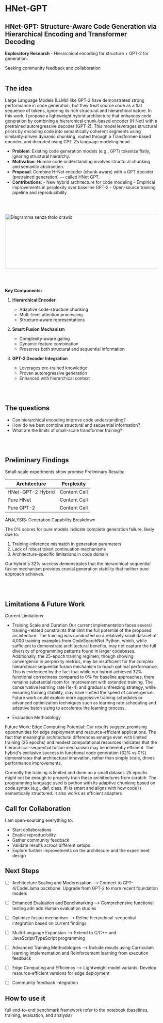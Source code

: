 # HNet-GPT
## HNet-GPT: Structure-Aware Code Generation via Hierarchical Encoding and Transformer Decoding

**Exploratory Research** - Hierarchical encoding for structure + GPT-2 for generation. 

Seeking community feedback and collaboration<br/><br/>
## The idea
Large Language Models (LLMs) like GPT-2 have demonstrated strong performance in code generation, but they treat source code as a flat sequence of tokens, ignoring its rich structural and hierarchical nature. In this work, I  propose a lightweight hybrid architecture that enhances code generation by combining a hierarchical chunk-based encoder (H Net) with a pretrained autoregressive decoder (GPT-2). This model leverages structural priors by encoding code into semantically coherent segments using similarity-driven dynamic chunking, routed through a Transformer-based encoder, and decoded using GPT 2’s language modeling head.




- **Problem**: Existing code generation models (e.g., GPT) tokenize flatly, ignoring structural hierarchy.
- **Motivation**: Human code understanding involves structural chunking and semantic abstraction.
- **Proposal**: Combine H-Net encoder (chunk-aware) with a GPT decoder (pretrained generation) — called HNet GPT.
- **Contributions**:
        - New hybrid architecture for code modeling
        - Empirical improvements in perplexity over baseline GPT-2
        - Open-source training pipeline and reproducibility

<br/><br/>

<img width="681" height="181" alt="Diagramma senza titolo drawio" src="https://github.com/user-attachments/assets/d32aa8c8-479b-4746-a922-675c56f90e05" />

<br/><br/>

**Key Components:**

1. **Hierarchical Encoder**
    - Adaptive code-structure chunking
    - Multi-level attention processing
    - Structure-aware representations


2. **Smart Fusion Mechanism**
    - Complexity-aware gating
    - Dynamic feature combination
    - Preserves both structural and sequential information


3. **GPT-2 Decoder Integration**
    - Leverages pre-trained knowledge
    - Proven autoregressive generation
    - Enhanced with hierarchical context

<br/><br/>

## The questions
- Can hierarchical encoding improve code understanding?
- How do we best combine structural and sequential information?
- What are the limits of small-scale transformer training?

<br/><br/>

## Preliminary Findings
Small-scale experiments show promise
Preliminary Results:

| Architecture  | Perplexity |
| ------------- | ------------- |
| HNet-GPT-2 Hybrid  | Content Cell  |
| Pure HNet  | Content Cell  |
| Pure GPT-2  | Content Cell  |


ANALYSIS: Generation Capability Breakdown

The 0% scores for pure models indicate complete generation failure,
likely due to:

1. Training-inference mismatch in generation parameters
2. Lack of robust token continuation mechanisms  
3. Architecture-specific limitations in code domain

Our hybrid's 32% success demonstrates that the hierarchical-sequential 
fusion mechanism provides crucial generation stability that neither 
pure approach achieves.


<br/><br/>

## Limitations & Future Work
Current Limitations:
- Training Scale and Duration
Our current implementation faces several training-related constraints that limit the full potential of the proposed architecture. The training was conducted on a relatively small dataset of 4,000 training examples from CodeSearchNet Python, which, while sufficient to demonstrate architectural benefits, may not capture the full diversity of programming patterns found in larger codebases. Additionally, the 25-epoch training regimen, though showing convergence in perplexity metrics, may be insufficient for the complex hierarchical-sequential fusion mechanism to reach optimal performance. This is evidenced by the fact that while our hybrid achieved 32% functional correctness compared to 0% for baseline approaches, there remains substantial room for improvement with extended training.
The conservative learning rate (1e-4) and gradual unfreezing strategy, while ensuring training stability, may have limited the speed of convergence. Future work could explore more aggressive training schedules or advanced optimization techniques such as learning rate scheduling and adaptive batch sizing to accelerate the learning process.

- Evaluation Methodology


Future Work:
Edge Computing Potential: Our results suggest promising opportunities for edge deployment and resource-efficient applications. The fact that meaningful architectural differences emerge even with limited training (25 epochs) and modest computational resources indicates that the hierarchical-sequential fusion mechanism may be inherently efficient. The hybrid's exclusive success in functional code generation (32% vs 0%) demonstrates that architectural innovation, rather than simply scale, drives performance improvements.

Currently the training is limited and done on a small dataset. 25 epochs might not be enough to properly train these architectures from scratch. The programming language used is python with its adaptive chunking based on code syntax (e.g., def, class, if) is smart and aligns with how code is semantically structured.
It also works as efficient adapters

## Call for Collaboration
I am  open-sourcing everything to:
- Start collaborations
- Enable reproducibility
- Gather community feedback
- Validate results across different setups
- Explore further improvements on the architecure and the experiment design



## Next Steps
- [ ] Architecture Scaling and Modernization --> Connect to GPT-4/CodeLlama backbone: Upgrade from GPT-2 to more recent foundation models
- [ ] Enhanced Evaluation and Benchmarking --> Comprehensive functional testing adn add Human evaluation studies
- [ ] Optimize fusion mechanism --> Refine hierarchical-sequential integration based on current findings
- [ ] Multi-Language Expansion --> Extend to C/C++ and JavaScript/TypeScript programming
- [ ] Advanced Training Methodologies --> Include results using Curriculum learning implementation and Reinforcement learning from execution feedback
- [ ] Edge Computing and Efficiency --> Lightweight model variants: Develop resource-efficient versions for edge deployment
- [ ] Community feedback integration


## How to use it 

full end-to-end benchmark framework refer to the notebook (baselines, training, evaluation, and analysis)
